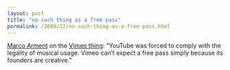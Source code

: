 ```yaml
---
layout: post
title: "no such thing as a free pass"
permalink: /2009/12/no-such-thing-as-a-free-pass.html
---
```


[Marco Arment](http://www.marco.org/287055148) on the [Vimeo thing](http://newteevee.com/2009/12/15/vimeo-sued-over-lip-dubs/): "YouTube was forced to comply with the legality of musical usage. Vimeo can’t expect a free pass simply because its founders are creative."